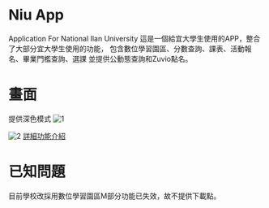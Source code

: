 # Niu App

Application For National Ilan University
這是一個給宜大學生使用的APP，整合了大部分宜大學生使用的功能，
包含數位學習園區、分數查詢、課表、活動報名、畢業門檻查詢、選課
並提供公動態查詢和Zuvio點名。


# 畫面
提供深色模式
![1](https://user-images.githubusercontent.com/86880683/225347718-579b2717-8fc6-499e-8298-9c8a3475259f.JPG)

![2](https://user-images.githubusercontent.com/86880683/225347733-adff4129-46c9-4e5e-a612-215c6af38584.JPG)
<a href='https://docs.google.com/presentation/d/1_tvyT416l8QQX9hi8ZehZg-c7-8cck3W/edit?usp=sharing&ouid=113524041780692344361&rtpof=true&sd=true'>詳細功能介紹</a>

# 已知問題
目前學校改採用數位學習園區M部分功能已失效，故不提供下載點。
